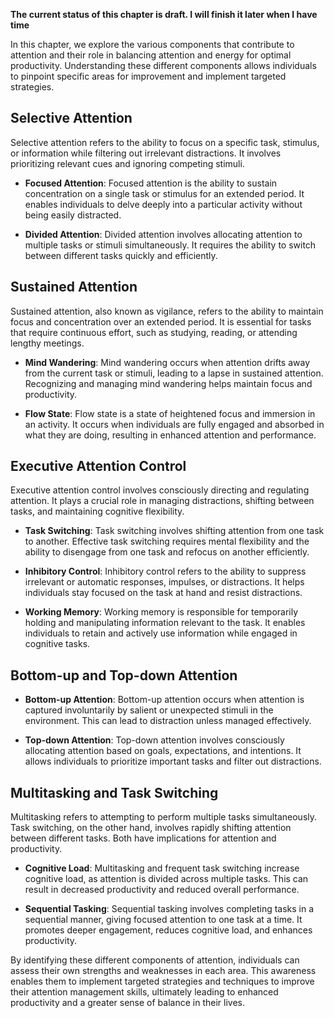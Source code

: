 **The current status of this chapter is draft. I will finish it later when I have time**

In this chapter, we explore the various components that contribute to attention and their role in balancing attention and energy for optimal productivity. Understanding these different components allows individuals to pinpoint specific areas for improvement and implement targeted strategies.

Selective Attention
-------------------

Selective attention refers to the ability to focus on a specific task, stimulus, or information while filtering out irrelevant distractions. It involves prioritizing relevant cues and ignoring competing stimuli.

* **Focused Attention**: Focused attention is the ability to sustain concentration on a single task or stimulus for an extended period. It enables individuals to delve deeply into a particular activity without being easily distracted.

* **Divided Attention**: Divided attention involves allocating attention to multiple tasks or stimuli simultaneously. It requires the ability to switch between different tasks quickly and efficiently.

Sustained Attention
-------------------

Sustained attention, also known as vigilance, refers to the ability to maintain focus and concentration over an extended period. It is essential for tasks that require continuous effort, such as studying, reading, or attending lengthy meetings.

* **Mind Wandering**: Mind wandering occurs when attention drifts away from the current task or stimuli, leading to a lapse in sustained attention. Recognizing and managing mind wandering helps maintain focus and productivity.

* **Flow State**: Flow state is a state of heightened focus and immersion in an activity. It occurs when individuals are fully engaged and absorbed in what they are doing, resulting in enhanced attention and performance.

Executive Attention Control
---------------------------

Executive attention control involves consciously directing and regulating attention. It plays a crucial role in managing distractions, shifting between tasks, and maintaining cognitive flexibility.

* **Task Switching**: Task switching involves shifting attention from one task to another. Effective task switching requires mental flexibility and the ability to disengage from one task and refocus on another efficiently.

* **Inhibitory Control**: Inhibitory control refers to the ability to suppress irrelevant or automatic responses, impulses, or distractions. It helps individuals stay focused on the task at hand and resist distractions.

* **Working Memory**: Working memory is responsible for temporarily holding and manipulating information relevant to the task. It enables individuals to retain and actively use information while engaged in cognitive tasks.

Bottom-up and Top-down Attention
--------------------------------

* **Bottom-up Attention**: Bottom-up attention occurs when attention is captured involuntarily by salient or unexpected stimuli in the environment. This can lead to distraction unless managed effectively.

* **Top-down Attention**: Top-down attention involves consciously allocating attention based on goals, expectations, and intentions. It allows individuals to prioritize important tasks and filter out distractions.

Multitasking and Task Switching
-------------------------------

Multitasking refers to attempting to perform multiple tasks simultaneously. Task switching, on the other hand, involves rapidly shifting attention between different tasks. Both have implications for attention and productivity.

* **Cognitive Load**: Multitasking and frequent task switching increase cognitive load, as attention is divided across multiple tasks. This can result in decreased productivity and reduced overall performance.

* **Sequential Tasking**: Sequential tasking involves completing tasks in a sequential manner, giving focused attention to one task at a time. It promotes deeper engagement, reduces cognitive load, and enhances productivity.

By identifying these different components of attention, individuals can assess their own strengths and weaknesses in each area. This awareness enables them to implement targeted strategies and techniques to improve their attention management skills, ultimately leading to enhanced productivity and a greater sense of balance in their lives.
